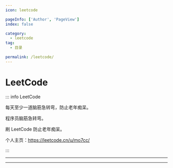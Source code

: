 ```yaml
---
icon: leetcode

pageInfo: ['Author', 'PageView']
index: false

category:
  - leetcode
tag:
  - 目录

permalink: /leetcode/
---
```


# LeetCode

::: info LeetCode

每天至少一道脑筋急转弯，防止老年痴呆。

程序员脑筋急转弯。

刷 LeetCode 防止老年痴呆。

个人主页：https://leetcode.cn/u/mo7cc/

:::

---

<Catalog base='/leetcode/' />

---
